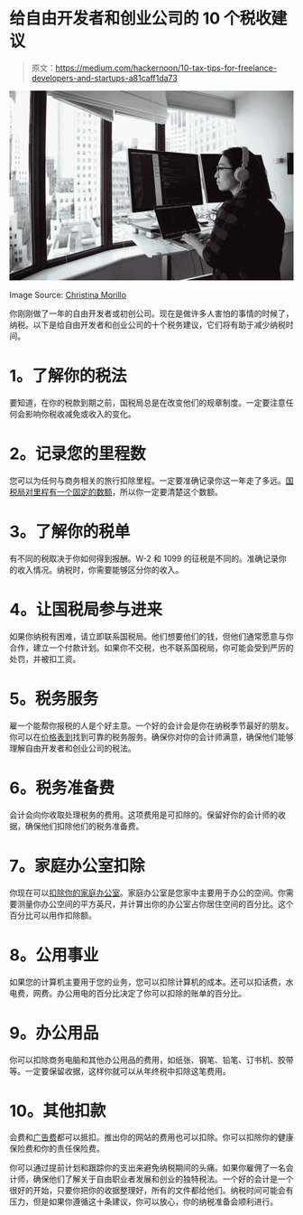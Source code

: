 # 给自由开发者和创业公司的 10 个税收建议

> 原文：<https://medium.com/hackernoon/10-tax-tips-for-freelance-developers-and-startups-a81caff1da73>

![](img/3377bb3ac66c5b1f3ba3ad1b0668f8ed.png)

Image Source: [Christina Morillo](https://www.pexels.com/photo/woman-sitting-while-operating-macbook-pro-1181676/)

你刚刚做了一年的自由开发者或初创公司。现在是做许多人害怕的事情的时候了，纳税。以下是给自由开发者和创业公司的十个税务建议，它们将有助于减少纳税时间。

# **1。了解你的税法**

要知道，在你的税款到期之前，国税局总是在改变他们的规章制度。一定要注意任何会影响你税收减免或收入的变化。

# **2。记录您的里程数**

您可以为任何与商务相关的旅行扣除里程。一定要准确记录你这一年走了多远。[国税局对里程有一个固定的数额](https://www.irs.gov/newsroom/standard-mileage-rates-for-2018-up-from-rates-for-2017)，所以你一定要清楚这个数额。

# **3。了解你的税单**

有不同的税取决于你如何得到报酬。W-2 和 1099 的征税是不同的。准确记录你的收入情况。纳税时，你需要能够区分你的收入。

# **4。让国税局参与进来**

如果你纳税有困难，请立即联系国税局。他们想要他们的钱，但他们通常愿意与你合作，建立一个付款计划。如果你不交税，也不联系国税局，你可能会受到严厉的处罚，并被扣工资。

# **5。税务服务**

雇一个能帮你报税的人是个好主意。一个好的会计会是你在纳税季节最好的朋友。你可以在[价格表到](https://www.pricelisto.com/)找到可靠的税务服务。确保你对你的会计师满意，确保他们能够理解自由开发者和创业公司的税法。

# **6。税务准备费**

会计会向你收取处理税务的费用。这项费用是可扣除的。保留好你的会计师的收据，确保他们扣除他们的税务准备费。

# **7。家庭办公室扣除**

你现在可以[扣除你的家庭办公室](https://turbotax.intuit.com/tax-tips/small-business-taxes/the-home-office-deduction/L1RZyYxzv)。家庭办公室是您家中主要用于办公的空间。你需要测量你办公空间的平方英尺，并计算出你的办公室占你居住空间的百分比。这个百分比可以用作扣除额。

# 8。公用事业

如果您的计算机主要用于您的业务，您可以扣除计算机的成本。还可以扣话费，水电费，网费。办公用电的百分比决定了你可以扣除的账单的百分比。

# **9。办公用品**

你可以扣除商务电脑和其他办公用品的费用，如纸张、钢笔、铅笔、订书机、胶带等。一定要保留收据，这样你就可以从年终税中扣除这笔费用。

# **10。其他扣款**

会费和[广告费](https://www.thebalancesmb.com/what-business-advertising-expenses-are-deductible-398945)都可以抵扣。推出你的网站的费用也可以扣除。你可以扣除你的健康保险费和你的责任保险费。

你可以通过提前计划和跟踪你的支出来避免纳税期间的头痛。如果你雇佣了一名会计师，确保他们了解关于自由职业者发展和创业的独特税法。一个好的会计是一个很好的开始，只要你把你的收据整理好，所有的文件都给他们。纳税时间可能会有压力，但是如果你遵循这十条建议，你可以放心，你的纳税准备会顺利进行。
